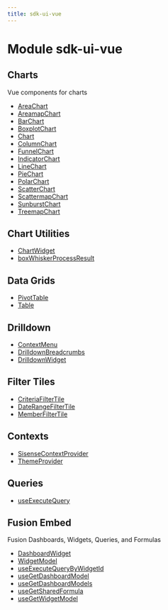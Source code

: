 ```yaml
---
title: sdk-ui-vue
---
```


# Module sdk-ui-vue <Badge type="beta" text="Beta" />

## Charts

Vue components for charts

- [AreaChart](charts/class.AreaChart.md)
- [AreamapChart](charts/class.AreamapChart.md) <Badge type="beta" text="Beta" />
- [BarChart](charts/class.BarChart.md)
- [BoxplotChart](charts/class.BoxplotChart.md) <Badge type="beta" text="Beta" />
- [Chart](charts/class.Chart.md)
- [ColumnChart](charts/class.ColumnChart.md)
- [FunnelChart](charts/class.FunnelChart.md)
- [IndicatorChart](charts/class.IndicatorChart.md)
- [LineChart](charts/class.LineChart.md)
- [PieChart](charts/class.PieChart.md)
- [PolarChart](charts/class.PolarChart.md)
- [ScatterChart](charts/class.ScatterChart.md)
- [ScattermapChart](charts/class.ScattermapChart.md) <Badge type="beta" text="Beta" />
- [SunburstChart](charts/class.SunburstChart.md) <Badge type="beta" text="Beta" />
- [TreemapChart](charts/class.TreemapChart.md)

## Chart Utilities

- [ChartWidget](chart-utilities/class.ChartWidget.md)
- [boxWhiskerProcessResult](chart-utilities/function.boxWhiskerProcessResult.md)

## Data Grids

- [PivotTable](data-grids/class.PivotTable.md) <Badge type="alpha" text="Alpha" />
- [Table](data-grids/class.Table.md)

## Drilldown

- [ContextMenu](drilldown/class.ContextMenu.md)
- [DrilldownBreadcrumbs](drilldown/class.DrilldownBreadcrumbs.md)
- [DrilldownWidget](drilldown/class.DrilldownWidget.md)

## Filter Tiles

- [CriteriaFilterTile](filter-tiles/class.CriteriaFilterTile.md)
- [DateRangeFilterTile](filter-tiles/class.DateRangeFilterTile.md)
- [MemberFilterTile](filter-tiles/class.MemberFilterTile.md)

## Contexts

- [SisenseContextProvider](contexts/class.SisenseContextProvider.md)
- [ThemeProvider](contexts/class.ThemeProvider.md)

## Queries

- [useExecuteQuery](queries/function.useExecuteQuery.md)

## Fusion Embed

Fusion Dashboards, Widgets, Queries, and Formulas

- [DashboardWidget](fusion-embed/class.DashboardWidget.md) <Badge type="fusionEmbed" text="Fusion Embed" />
- [WidgetModel](fusion-embed/class.WidgetModel.md) <Badge type="fusionEmbed" text="Fusion Embed" />
- [useExecuteQueryByWidgetId](fusion-embed/function.useExecuteQueryByWidgetId.md) <Badge type="fusionEmbed" text="Fusion Embed" />
- [useGetDashboardModel](fusion-embed/function.useGetDashboardModel.md) <Badge type="fusionEmbed" text="Fusion Embed" />
- [useGetDashboardModels](fusion-embed/function.useGetDashboardModels.md) <Badge type="fusionEmbed" text="Fusion Embed" />
- [useGetSharedFormula](fusion-embed/function.useGetSharedFormula.md) <Badge type="fusionEmbed" text="Fusion Embed" />
- [useGetWidgetModel](fusion-embed/function.useGetWidgetModel.md) <Badge type="fusionEmbed" text="Fusion Embed" />
